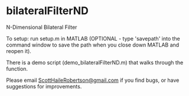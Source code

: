 # bilateralFilterND
N-Dimensional Bilateral Filter

To setup:
run setup.m in MATLAB (OPTIONAL - type 'savepath' into the command window to save the path when you close down MATLAB and reopen it). 

There is a demo script (demo_bilateralFilterND.m) that walks through the function.

Please email ScottHaileRobertson@gmail.com if you find bugs, or have suggestions for improvements. 


